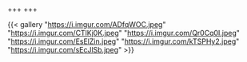 +++
+++

{{< gallery "https://i.imgur.com/ADfqWOC.jpeg" 
"https://i.imgur.com/CTlKj0K.jpeg" 
"https://i.imgur.com/Qr0Cq0I.jpeg" 
"https://i.imgur.com/EsElZin.jpeg" 
"https://i.imgur.com/kTSPHy2.jpeg"
"https://i.imgur.com/sEcJlSb.jpeg"  >}}